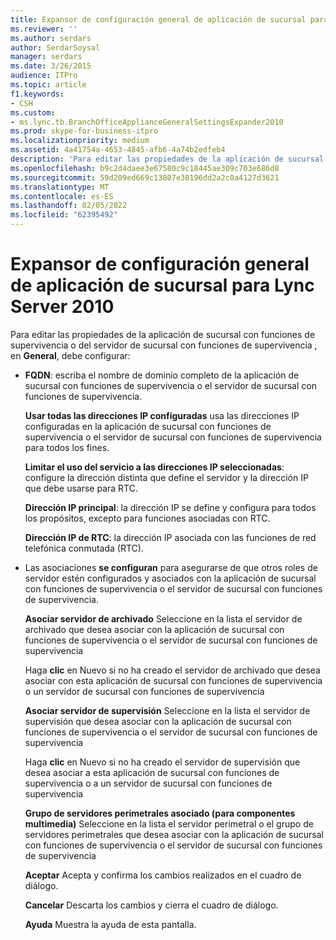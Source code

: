 ```yaml
---
title: Expansor de configuración general de aplicación de sucursal para Lync Server 2010
ms.reviewer: ''
ms.author: serdars
author: SerdarSoysal
manager: serdars
ms.date: 3/26/2015
audience: ITPro
ms.topic: article
f1.keywords:
- CSH
ms.custom:
- ms.lync.tb.BranchOfficeApplianceGeneralSettingsExpander2010
ms.prod: skype-for-business-itpro
ms.localizationpriority: medium
ms.assetid: 4a41754a-4653-4845-afb6-4a74b2edfeb4
description: 'Para editar las propiedades de la aplicación de sucursal con funciones de supervivencia o del servidor de sucursal con funciones de supervivencia , en General, debe configurar:'
ms.openlocfilehash: b9c2d4daee3e67580c9c18445ae309c703e686d8
ms.sourcegitcommit: 59d209ed669c13807e38196dd2a2c0a4127d3621
ms.translationtype: MT
ms.contentlocale: es-ES
ms.lasthandoff: 02/05/2022
ms.locfileid: "62395492"
---
```

# <a name="branch-office-appliance-general-settings-expander-for-lync-server-2010"></a>Expansor de configuración general de aplicación de sucursal para Lync Server 2010
 
Para editar las propiedades de la aplicación de sucursal con funciones de supervivencia o del servidor de sucursal con funciones de supervivencia , en **General**, debe configurar:
  
- **FQDN**: escriba el nombre de dominio completo de la aplicación de sucursal con funciones de supervivencia o el servidor de sucursal con funciones de supervivencia.
    
    **Usar todas las direcciones IP configuradas** usa las direcciones IP configuradas en la aplicación de sucursal con funciones de supervivencia o el servidor de sucursal con funciones de supervivencia para todos los fines.
    
    **Limitar el uso del servicio a las direcciones IP seleccionadas**: configure la dirección distinta que define el servidor y la dirección IP que debe usarse para RTC.
    
    **Dirección IP principal**: la dirección IP se define y configura para todos los propósitos, excepto para funciones asociadas con RTC.
    
    **Dirección IP de RTC**: la dirección IP asociada con las funciones de red telefónica conmutada (RTC).
    
- Las asociaciones **se configuran** para asegurarse de que otros roles de servidor estén configurados y asociados con la aplicación de sucursal con funciones de supervivencia o el servidor de sucursal con funciones de supervivencia.
    
    **Asociar servidor de archivado** Seleccione en la lista el servidor de archivado que desea asociar con la aplicación de sucursal con funciones de supervivencia o el servidor de sucursal con funciones de supervivencia
    
    Haga **clic** en Nuevo si no ha creado el servidor de archivado que desea asociar con esta aplicación de sucursal con funciones de supervivencia o un servidor de sucursal con funciones de supervivencia
    
    **Asociar servidor de supervisión** Seleccione en la lista el servidor de supervisión que desea asociar con la aplicación de sucursal con funciones de supervivencia o el servidor de sucursal con funciones de supervivencia
    
    Haga **clic** en Nuevo si no ha creado el servidor de supervisión que desea asociar a esta aplicación de sucursal con funciones de supervivencia o a un servidor de sucursal con funciones de supervivencia
    
    **Grupo de servidores perimetrales asociado (para componentes multimedia)** Seleccione en la lista el servidor perimetral o el grupo de servidores perimetrales que desea asociar con la aplicación de sucursal con funciones de supervivencia o el servidor de sucursal con funciones de supervivencia
    
  **Aceptar** Acepta y confirma los cambios realizados en el cuadro de diálogo.
  
  **Cancelar** Descarta los cambios y cierra el cuadro de diálogo.
  
  **Ayuda** Muestra la ayuda de esta pantalla.
  

